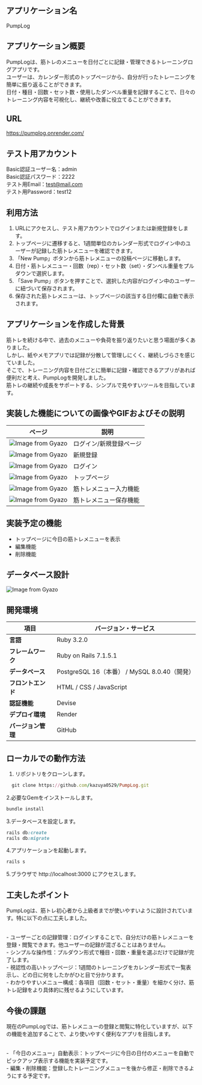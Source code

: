 ## アプリケーション名
PumpLog

## アプリケーション概要
PumpLogは、筋トレのメニューを日付ごとに記録・管理できるトレーニングログアプリです。
<br>ユーザーは、カレンダー形式のトップページから、自分が行ったトレーニングを簡単に振り返ることができます。
<br>日付・種目・回数・セット数・使用したダンベル重量を記録することで、日々のトレーニング内容を可視化し、継続や改善に役立てることができます。

## URL
https://pumplog.onrender.com/

## テスト用アカウント
Basic認証ユーザー名：admin
<br>Basic認証パスワード：2222
<br>テスト用Email：test@mail.com
<br>テスト用Password：test12

## 利用方法
1. URLにアクセスし、テスト用アカウントでログインまたは新規登録をします。
2. トップページに遷移すると、1週間単位のカレンダー形式でログイン中のユーザーが記録した筋トレメニューを確認できます。
3. 「New Pump」ボタンから筋トレメニューの投稿ページに移動します。
4. 日付・筋トレメニュー・回数（rep）・セット数（set）・ダンベル重量をプルダウンで選択します。
5. 「Save Pump」ボタンを押すことで、選択した内容がログイン中のユーザーに紐づいて保存されます。
6. 保存された筋トレメニューは、トップページの該当する日付欄に自動で表示されます。

## アプリケーションを作成した背景
筋トレを続ける中で、過去のメニューや負荷を振り返りたいと思う場面が多くありました。
<br>しかし、紙やメモアプリでは記録が分散して管理しにくく、継続しづらさを感じていました。
<br>そこで、トレーニング内容を日付ごとに簡単に記録・確認できるアプリがあれば便利だと考え、PumpLogを開発しました。
<br>筋トレの継続や成長をサポートする、シンプルで見やすいツールを目指しています。

## 実装した機能についての画像やGIFおよびその説明
|ページ|説明|
|---|------------------|
|![Image from Gyazo](https://gyazo.com/a714c183221e2d3fadd31c9a0996af7a.gif)|ログイン/新規登録ページ|
|![Image from Gyazo](https://gyazo.com/80a943cc40e50bce83a7239fbdd66d72.gif)|新規登録|
|![Image from Gyazo](https://gyazo.com/bfeaab91dd6c4a64c4968d63bfd2cc6c.gif)|ログイン|
|![Image from Gyazo](https://gyazo.com/4c06a2f2a76372c8ca1d786d99f04b29.gif)|トップページ|
|![Image from Gyazo](https://gyazo.com/cfcc97ffae609fbff1d6383697020bd5.gif)|筋トレメニュー入力機能|
|![Image from Gyazo](https://gyazo.com/80eee6e7b564fd573b3bd95990b4d14e.gif)|筋トレメニュー保存機能|

## 実装予定の機能
- トップページに今日の筋トレメニューを表示
- 編集機能
- 削除機能

## データベース設計
![Image from Gyazo](https://gyazo.com/245a3d68fc5d574185e91182cd68da5c.png)

## 開発環境
| 項目               | バージョン・サービス |
|------------------|-----------------|
| **言語**        | Ruby 3.2.0 |
| **フレームワーク** | Ruby on Rails 7.1.5.1 |
| **データベース**  | PostgreSQL 16（本番） / MySQL 8.0.40（開発） |
| **フロントエンド** | HTML / CSS / JavaScript |
| **認証機能**    | Devise |
| **デプロイ環境** | Render |
| **バージョン管理** | GitHub |

## ローカルでの動作方法

1. リポジトリをクローンします。
```ruby
  git clone https://github.com/kazuya0529/PumpLog.git
```

2.必要なGemをインストールします。
  ```ruby
  bundle install 
  ```
3.データベースを設定します。
  ```ruby
  rails db:create
  rails db:migrate
  ```
4.アプリケーションを起動します。
  ```ruby
  rails s
  ```
5.ブラウザで http://localhost:3000 にアクセスします。


## 工夫したポイント
PumpLogは、筋トレ初心者から上級者までが使いやすいように設計されています。特に以下の点に工夫しました。

<br> - ユーザーごとの記録管理：ログインすることで、自分だけの筋トレメニューを登録・閲覧できます。他ユーザーの記録が混ざることはありません。 
<br> - シンプルな操作性：プルダウン形式で種目・回数・重量を選ぶだけで記録が完了します。
<br> - 視認性の高いトップページ：1週間のトレーニングをカレンダー形式で一覧表示し、どの日に何をしたかがひと目で分かります。
<br> - わかりやすいメニュー構成：各項目（回数・セット・重量）を細かく分け、筋トレ記録をより具体的に残せるようにしています。

## 今後の課題
現在のPumpLogでは、筋トレメニューの登録と閲覧に特化していますが、以下の機能を追加することで、より使いやすく便利なアプリを目指します。

<br> - 「今日のメニュー」自動表示：トップページに今日の日付のメニューを自動でピックアップ表示する機能を実装予定です。
<br> - 編集・削除機能：登録したトレーニングメニューを後から修正・削除できるようにする予定です。